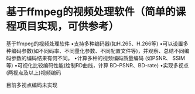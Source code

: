 # 基于ffmpeg的视频处理软件（简单的课程项目实现，可供参考）
基于ffmpeg的视频处理软件 •支持多种编码器(如H.265、H.266等) •可以设置多种编码参数(如不同码率、不同量化参数、不同配置文件等)，并观察、总结不同编码参数的编码结果有何不同。 •计算多种的视频编码质量编码 (如PSNR、 SSIM等) •可视化比较编码性能(绘制RD曲线，计算 BD-PSNR、BD-rate) •实现多视点(两视点及以上)视频编码

目前多视点编码未实现
